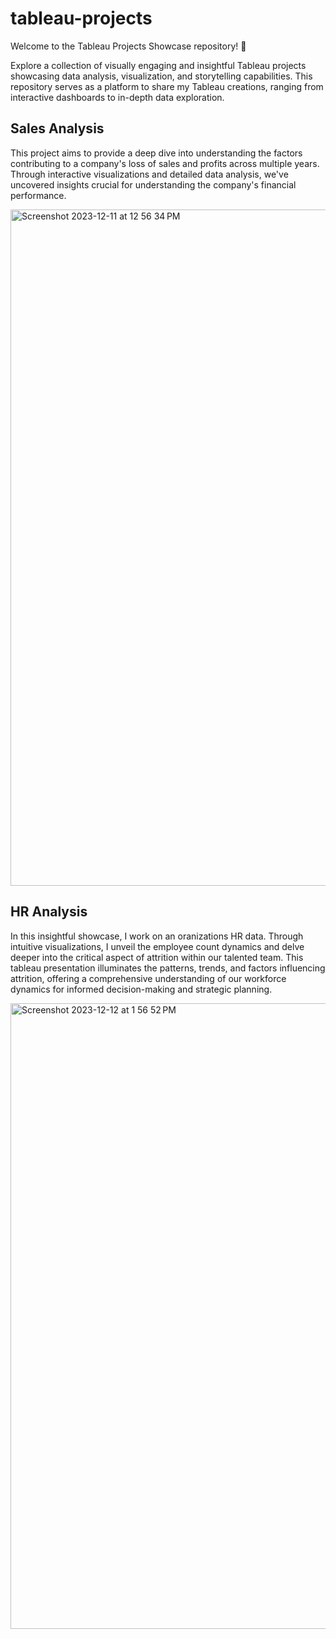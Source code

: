 # tableau-projects
Welcome to the Tableau Projects Showcase repository! 🚀

Explore a collection of visually engaging and insightful Tableau projects showcasing data analysis, visualization, and storytelling capabilities. This repository serves as a platform to share my Tableau creations, ranging from interactive dashboards to in-depth data exploration.

<en> 

## Sales Analysis 
This project aims to provide a deep dive into understanding the factors contributing to a company's loss of sales and profits across multiple years. Through interactive visualizations and detailed data analysis, we've uncovered insights crucial for understanding the company's financial performance.

<img width="1082" alt="Screenshot 2023-12-11 at 12 56 34 PM" src="https://github.com/harsh12panghal/tableau-projects/assets/102521089/f65330f8-15d3-424e-835d-b790c94630d5">


## HR Analysis 
In this insightful showcase, I work on an oranizations HR data. Through intuitive visualizations, I unveil the employee count dynamics and delve deeper into the critical aspect of attrition within our talented team. This tableau presentation illuminates the patterns, trends, and factors influencing attrition, offering a comprehensive understanding of our workforce dynamics for informed decision-making and strategic planning.

<img width="1001" alt="Screenshot 2023-12-12 at 1 56 52 PM" src="https://github.com/harsh12panghal/tableau-projects/assets/102521089/3f385848-de49-429e-b9aa-651349ac0a22">
